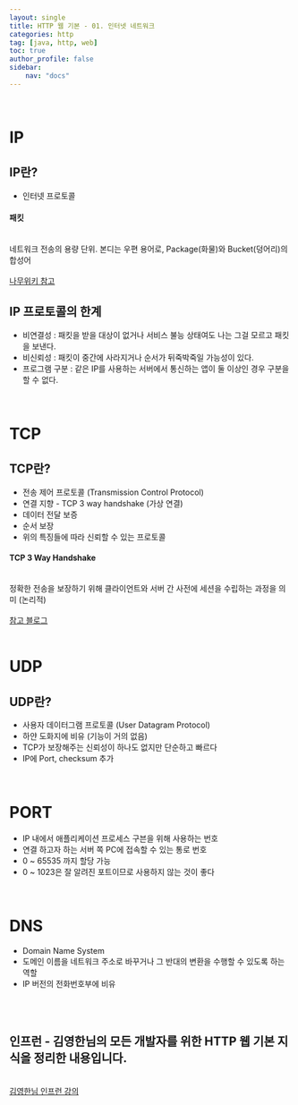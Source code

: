 ```yaml
---
layout: single
title: HTTP 웹 기본 - 01. 인터넷 네트워크
categories: http
tag: [java, http, web]
toc: true 
author_profile: false
sidebar:
    nav: "docs"
---
```


<br/>

# IP

## IP란?

- 인터넷 프로토콜

<div class='notice--success'>
    <h4>
        패킷
    </h4>
    <br/>
네트워크 전송의 용량 단위. 본디는 우편 용어로, Package(화물)와 Bucket(덩어리)의 합성어
	<br/>
    <br/>
    <a href="https://namu.wiki/w/%ED%8C%A8%ED%82%B7" class="btn btn--info">나무위키 참고</a><br/>
</div>



## IP 프로토콜의 한계

- 비연결성 : 패킷을 받을 대상이 없거나 서비스 불능 상태여도 나는 그걸 모르고 패킷을 보낸다.
- 비신뢰성 : 패킷이 중간에 사라지거나 순서가 뒤죽박죽일 가능성이 있다.
- 프로그램 구분 : 같은 IP를 사용하는 서버에서 통신하는 앱이 둘 이상인 경우 구분을 할 수 없다.

<br/>



# TCP

## TCP란?

- 전송 제어 프로토콜 (Transmission Control Protocol)
- 연결 지향 - TCP 3 way handshake (가상 연결)
- 데이터 전달 보증
- 순서 보장
- 위의 특징들에 따라 신뢰할 수 있는 프로토콜

<div class='notice--success'>
    <h4>
        TCP 3 Way Handshake
    </h4>
    <br/>
정확한 전송을 보장하기 위해 클라이언트와 서버 간 사전에 세션을 수립하는 과정을 의미 (논리적)
    <br/>
    <br/>
    <a href="https://mindnet.tistory.com/entry/%EB%84%A4%ED%8A%B8%EC%9B%8C%ED%81%AC-%EC%89%BD%EA%B2%8C-%EC%9D%B4%ED%95%B4%ED%95%98%EA%B8%B0-22%ED%8E%B8-TCP-3-WayHandshake-4-WayHandshake" class="btn btn--info">참고 블로그</a><br/>
</div>

<br/>



# UDP

## UDP란?

- 사용자 데이터그램 프로토콜 (User Datagram Protocol)
- 하얀 도화지에 비유 (기능이 거의 없음)
- TCP가 보장해주는 신뢰성이 하나도 없지만 단순하고 빠르다
- IP에 Port, checksum 추가

<br/>



# PORT

- IP 내에서 애플리케이션 프로세스 구븐을 위해 사용하는 번호
- 연결 하고자 하는 서버 쪽 PC에 접속할 수 있는 통로 번호
- 0 ~ 65535 까지 할당 가능
- 0 ~ 1023은 잘 알려진 포트이므로 사용하지 않는 것이 좋다

<br/>



# DNS

- Domain Name System
- 도메인 이름을 네트워크 주소로 바꾸거나 그 반대의 변환을 수행할 수 있도록 하는 역할
- IP 버전의 전화번호부에 비유


<br/>

<div class='notice--warning'>
    <br/>
    <h2>
       인프런 - 김영한님의 <strong>모든 개발자를 위한 HTTP 웹 기본 지식</strong>을 정리한 내용입니다. <br/> 
    </h2><br/>
    <a href="https://www.inflearn.com/course/http-%EC%9B%B9-%EB%84%A4%ED%8A%B8%EC%9B%8C%ED%81%AC/dashboard" class="btn btn--info">김영한님 인프런 강의</a><br/>
    <br/>
</div>
